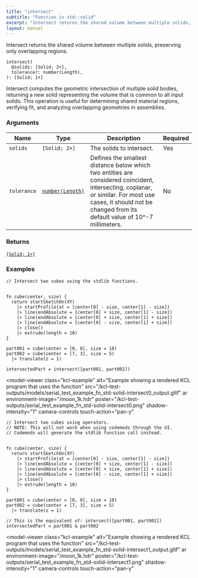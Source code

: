 ```yaml
---
title: "intersect"
subtitle: "Function in std::solid"
excerpt: "Intersect returns the shared volume between multiple solids, preserving only overlapping regions."
layout: manual
---
```


Intersect returns the shared volume between multiple solids, preserving only overlapping regions.

```kcl
intersect(
  @solids: [Solid; 2+],
  tolerance?: number(Length),
): [Solid; 1+]
```

Intersect computes the geometric intersection of multiple solid bodies,
returning a new solid representing the volume that is common to all input
solids. This operation is useful for determining shared material regions,
verifying fit, and analyzing overlapping geometries in assemblies.

### Arguments

| Name | Type | Description | Required |
|----------|------|-------------|----------|
| `solids` | `[Solid; 2+]` | The solids to intersect. | Yes |
| `tolerance` | [`number(Length)`](/docs/kcl-std/types/std-types-number) | Defines the smallest distance below which two entities are considered coincident, intersecting, coplanar, or similar. For most use cases, it should not be changed from its default value of 10^-7 millimeters. | No |

### Returns

[`[Solid; 1+]`](/docs/kcl-std/types/std-types-Solid)


### Examples

```kcl
// Intersect two cubes using the stdlib functions.


fn cube(center, size) {
  return startSketchOn(XY)
    |> startProfile(at = [center[0] - size, center[1] - size])
    |> line(endAbsolute = [center[0] + size, center[1] - size])
    |> line(endAbsolute = [center[0] + size, center[1] + size])
    |> line(endAbsolute = [center[0] - size, center[1] + size])
    |> close()
    |> extrude(length = 10)
}

part001 = cube(center = [0, 0], size = 10)
part002 = cube(center = [7, 3], size = 5)
  |> translate(z = 1)

intersectedPart = intersect([part001, part002])

```


<model-viewer
  class="kcl-example"
  alt="Example showing a rendered KCL program that uses the  function"
  src="/kcl-test-outputs/models/serial_test_example_fn_std-solid-intersect0_output.gltf"
  ar
  environment-image="/moon_1k.hdr"
  poster="/kcl-test-outputs/serial_test_example_fn_std-solid-intersect0.png"
  shadow-intensity="1"
  camera-controls
  touch-action="pan-y"
>
</model-viewer>

```kcl
// Intersect two cubes using operators.
// NOTE: This will not work when using codemods through the UI.
// Codemods will generate the stdlib function call instead.


fn cube(center, size) {
  return startSketchOn(XY)
    |> startProfile(at = [center[0] - size, center[1] - size])
    |> line(endAbsolute = [center[0] + size, center[1] - size])
    |> line(endAbsolute = [center[0] + size, center[1] + size])
    |> line(endAbsolute = [center[0] - size, center[1] + size])
    |> close()
    |> extrude(length = 10)
}

part001 = cube(center = [0, 0], size = 10)
part002 = cube(center = [7, 3], size = 5)
  |> translate(z = 1)

// This is the equivalent of: intersect([part001, part002])
intersectedPart = part001 & part002

```


<model-viewer
  class="kcl-example"
  alt="Example showing a rendered KCL program that uses the  function"
  src="/kcl-test-outputs/models/serial_test_example_fn_std-solid-intersect1_output.gltf"
  ar
  environment-image="/moon_1k.hdr"
  poster="/kcl-test-outputs/serial_test_example_fn_std-solid-intersect1.png"
  shadow-intensity="1"
  camera-controls
  touch-action="pan-y"
>
</model-viewer>


